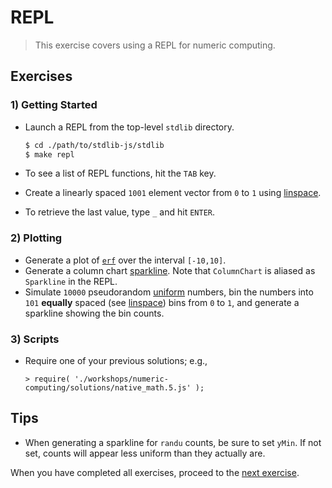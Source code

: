 # REPL

> This exercise covers using a REPL for numeric computing.


## Exercises

### 1) Getting Started

* Launch a REPL from the top-level `stdlib` directory.

  ``` bash
  $ cd ./path/to/stdlib-js/stdlib
  $ make repl
  ```

* To see a list of REPL functions, hit the `TAB` key.
* Create a linearly spaced `1001` element vector from `0` to `1` using [linspace][linspace].
* To retrieve the last value, type `_` and hit `ENTER`.


### 2) Plotting

* Generate a plot of [`erf`][erf] over the interval `[-10,10]`.
* Generate a column chart [sparkline][sparkline]. Note that `ColumnChart` is aliased as `Sparkline` in the REPL.
* Simulate `10000` pseudorandom [uniform][randu] numbers, bin the numbers into `101` __equally__ spaced (see [linspace][linspace]) bins from `0` to `1`, and generate a sparkline showing the bin counts.


### 3) Scripts

* Require one of your previous solutions; e.g., 

  ```
  > require( './workshops/numeric-computing/solutions/native_math.5.js' );
  ```

## Tips

* When generating a sparkline for `randu` counts, be sure to set `yMin`. If not set, counts will appear less uniform than they actually are.

When you have completed all exercises, proceed to the [next exercise][next-exercise].


<!-- <links> -->

[linspace]: https://github.com/stdlib-js/stdlib/tree/develop/lib/node_modules/%40stdlib/math/generics/utils/linspace
[erf]: https://github.com/stdlib-js/stdlib/tree/develop/lib/node_modules/%40stdlib/math/base/special/erf
[sparkline]: https://github.com/stdlib-js/stdlib/tree/develop/lib/node_modules/%40stdlib/plot/sparklines/unicode/column
[randu]: https://github.com/stdlib-js/stdlib/tree/develop/lib/node_modules/%40stdlib/math/base/random/randu

[next-exercise]: https://github.com/stdlib-js/stdlib/blob/develop/workshops/numeric-computing/exercises

<!-- </links> -->
